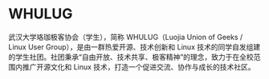 # WHULUG

武汉大学珞珈极客协会（学生），简称 WHULUG（Luojia Union of Geeks / Linux User Group），是由一群热爱开源、技术创新和 Linux 技术的同学自发组建的学生社团。社团秉承“自由开放、技术共享、极客精神”的理念，致力于在全校范围内推广开源文化和 Linux 技术，打造一个促进交流、协作与成长的技术社区。
